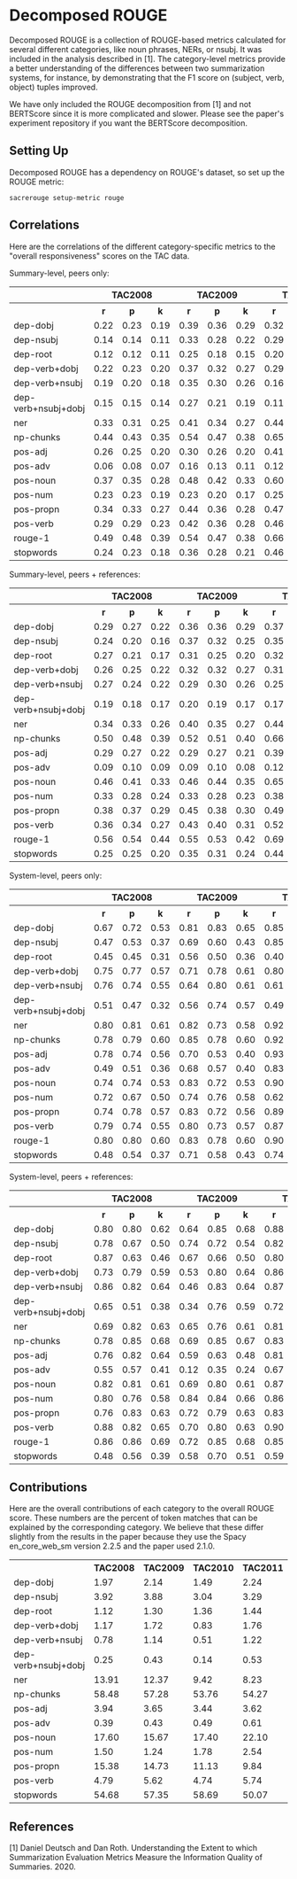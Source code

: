 # Decomposed ROUGE
Decomposed ROUGE is a collection of ROUGE-based metrics calculated for several different categories, like noun phrases, NERs, or nsubj.
It was included in the analysis described in [1].
The category-level metrics provide a better understanding of the differences between two summarization systems, for instance, by demonstrating that the F1 score on (subject, verb, object) tuples improved.

We have only included the ROUGE decomposition from [1] and not BERTScore since it is more complicated and slower.
Please see the paper's experiment repository if you want the BERTScore decomposition.

## Setting Up
Decomposed ROUGE has a dependency on ROUGE's dataset, so set up the ROUGE metric:
```
sacrerouge setup-metric rouge
```

## Correlations
Here are the correlations of the different category-specific metrics to the "overall responsiveness" scores on the TAC data.

Summary-level, peers only:
<table>
<tr>
<th></th>
<th colspan="3">TAC2008</th>
<th colspan="3">TAC2009</th>
<th colspan="3">TAC2010</th>
<th colspan="3">TAC2011</th>
</tr>
<tr>
<th></th>
<th>r</th>
<th>p</th>
<th>k</th>
<th>r</th>
<th>p</th>
<th>k</th>
<th>r</th>
<th>p</th>
<th>k</th>
<th>r</th>
<th>p</th>
<th>k</th>
</tr>
<tr>
<td>dep-dobj</td>
<td>0.22</td>
<td>0.23</td>
<td>0.19</td>
<td>0.39</td>
<td>0.36</td>
<td>0.29</td>
<td>0.32</td>
<td>0.32</td>
<td>0.27</td>
<td>0.27</td>
<td>0.27</td>
<td>0.22</td>
</tr>
<tr>
<td>dep-nsubj</td>
<td>0.14</td>
<td>0.14</td>
<td>0.11</td>
<td>0.33</td>
<td>0.28</td>
<td>0.22</td>
<td>0.29</td>
<td>0.28</td>
<td>0.23</td>
<td>0.23</td>
<td>0.20</td>
<td>0.16</td>
</tr>
<tr>
<td>dep-root</td>
<td>0.12</td>
<td>0.12</td>
<td>0.11</td>
<td>0.25</td>
<td>0.18</td>
<td>0.15</td>
<td>0.20</td>
<td>0.20</td>
<td>0.17</td>
<td>0.25</td>
<td>0.24</td>
<td>0.20</td>
</tr>
<tr>
<td>dep-verb+dobj</td>
<td>0.22</td>
<td>0.23</td>
<td>0.20</td>
<td>0.37</td>
<td>0.32</td>
<td>0.27</td>
<td>0.29</td>
<td>0.30</td>
<td>0.27</td>
<td>0.29</td>
<td>0.29</td>
<td>0.25</td>
</tr>
<tr>
<td>dep-verb+nsubj</td>
<td>0.19</td>
<td>0.20</td>
<td>0.18</td>
<td>0.35</td>
<td>0.30</td>
<td>0.26</td>
<td>0.16</td>
<td>0.15</td>
<td>0.14</td>
<td>0.24</td>
<td>0.25</td>
<td>0.22</td>
</tr>
<tr>
<td>dep-verb+nsubj+dobj</td>
<td>0.15</td>
<td>0.15</td>
<td>0.14</td>
<td>0.27</td>
<td>0.21</td>
<td>0.19</td>
<td>0.11</td>
<td>0.12</td>
<td>0.11</td>
<td>0.17</td>
<td>0.19</td>
<td>0.17</td>
</tr>
<tr>
<td>ner</td>
<td>0.33</td>
<td>0.31</td>
<td>0.25</td>
<td>0.41</td>
<td>0.34</td>
<td>0.27</td>
<td>0.44</td>
<td>0.40</td>
<td>0.32</td>
<td>0.40</td>
<td>0.33</td>
<td>0.27</td>
</tr>
<tr>
<td>np-chunks</td>
<td>0.44</td>
<td>0.43</td>
<td>0.35</td>
<td>0.54</td>
<td>0.47</td>
<td>0.38</td>
<td>0.65</td>
<td>0.62</td>
<td>0.50</td>
<td>0.56</td>
<td>0.47</td>
<td>0.37</td>
</tr>
<tr>
<td>pos-adj</td>
<td>0.26</td>
<td>0.25</td>
<td>0.20</td>
<td>0.30</td>
<td>0.26</td>
<td>0.20</td>
<td>0.41</td>
<td>0.40</td>
<td>0.33</td>
<td>0.35</td>
<td>0.29</td>
<td>0.24</td>
</tr>
<tr>
<td>pos-adv</td>
<td>0.06</td>
<td>0.08</td>
<td>0.07</td>
<td>0.16</td>
<td>0.13</td>
<td>0.11</td>
<td>0.12</td>
<td>0.12</td>
<td>0.10</td>
<td>0.15</td>
<td>0.16</td>
<td>0.14</td>
</tr>
<tr>
<td>pos-noun</td>
<td>0.37</td>
<td>0.35</td>
<td>0.28</td>
<td>0.48</td>
<td>0.42</td>
<td>0.33</td>
<td>0.60</td>
<td>0.57</td>
<td>0.46</td>
<td>0.54</td>
<td>0.43</td>
<td>0.35</td>
</tr>
<tr>
<td>pos-num</td>
<td>0.23</td>
<td>0.23</td>
<td>0.19</td>
<td>0.23</td>
<td>0.20</td>
<td>0.17</td>
<td>0.25</td>
<td>0.27</td>
<td>0.23</td>
<td>0.29</td>
<td>0.29</td>
<td>0.24</td>
</tr>
<tr>
<td>pos-propn</td>
<td>0.34</td>
<td>0.33</td>
<td>0.27</td>
<td>0.44</td>
<td>0.36</td>
<td>0.28</td>
<td>0.47</td>
<td>0.43</td>
<td>0.35</td>
<td>0.42</td>
<td>0.34</td>
<td>0.28</td>
</tr>
<tr>
<td>pos-verb</td>
<td>0.29</td>
<td>0.29</td>
<td>0.23</td>
<td>0.42</td>
<td>0.36</td>
<td>0.28</td>
<td>0.46</td>
<td>0.43</td>
<td>0.35</td>
<td>0.45</td>
<td>0.39</td>
<td>0.32</td>
</tr>
<tr>
<td>rouge-1</td>
<td>0.49</td>
<td>0.48</td>
<td>0.39</td>
<td>0.54</td>
<td>0.47</td>
<td>0.38</td>
<td>0.66</td>
<td>0.65</td>
<td>0.53</td>
<td>0.59</td>
<td>0.52</td>
<td>0.42</td>
</tr>
<tr>
<td>stopwords</td>
<td>0.24</td>
<td>0.23</td>
<td>0.18</td>
<td>0.36</td>
<td>0.28</td>
<td>0.21</td>
<td>0.46</td>
<td>0.38</td>
<td>0.30</td>
<td>0.48</td>
<td>0.33</td>
<td>0.26</td>
</tr>
</table>

Summary-level, peers + references:
<table>
<tr>
<th></th>
<th colspan="3">TAC2008</th>
<th colspan="3">TAC2009</th>
<th colspan="3">TAC2010</th>
<th colspan="3">TAC2011</th>
</tr>
<tr>
<th></th>
<th>r</th>
<th>p</th>
<th>k</th>
<th>r</th>
<th>p</th>
<th>k</th>
<th>r</th>
<th>p</th>
<th>k</th>
<th>r</th>
<th>p</th>
<th>k</th>
</tr>
<tr>
<td>dep-dobj</td>
<td>0.29</td>
<td>0.27</td>
<td>0.22</td>
<td>0.36</td>
<td>0.36</td>
<td>0.29</td>
<td>0.37</td>
<td>0.36</td>
<td>0.30</td>
<td>0.28</td>
<td>0.28</td>
<td>0.22</td>
</tr>
<tr>
<td>dep-nsubj</td>
<td>0.24</td>
<td>0.20</td>
<td>0.16</td>
<td>0.37</td>
<td>0.32</td>
<td>0.25</td>
<td>0.35</td>
<td>0.33</td>
<td>0.26</td>
<td>0.25</td>
<td>0.22</td>
<td>0.18</td>
</tr>
<tr>
<td>dep-root</td>
<td>0.27</td>
<td>0.21</td>
<td>0.17</td>
<td>0.31</td>
<td>0.25</td>
<td>0.20</td>
<td>0.32</td>
<td>0.28</td>
<td>0.24</td>
<td>0.33</td>
<td>0.30</td>
<td>0.25</td>
</tr>
<tr>
<td>dep-verb+dobj</td>
<td>0.26</td>
<td>0.25</td>
<td>0.22</td>
<td>0.32</td>
<td>0.32</td>
<td>0.27</td>
<td>0.31</td>
<td>0.32</td>
<td>0.28</td>
<td>0.26</td>
<td>0.28</td>
<td>0.23</td>
</tr>
<tr>
<td>dep-verb+nsubj</td>
<td>0.27</td>
<td>0.24</td>
<td>0.22</td>
<td>0.29</td>
<td>0.30</td>
<td>0.26</td>
<td>0.25</td>
<td>0.23</td>
<td>0.20</td>
<td>0.21</td>
<td>0.24</td>
<td>0.20</td>
</tr>
<tr>
<td>dep-verb+nsubj+dobj</td>
<td>0.19</td>
<td>0.18</td>
<td>0.17</td>
<td>0.20</td>
<td>0.19</td>
<td>0.17</td>
<td>0.17</td>
<td>0.16</td>
<td>0.15</td>
<td>0.15</td>
<td>0.17</td>
<td>0.15</td>
</tr>
<tr>
<td>ner</td>
<td>0.34</td>
<td>0.33</td>
<td>0.26</td>
<td>0.40</td>
<td>0.35</td>
<td>0.27</td>
<td>0.44</td>
<td>0.41</td>
<td>0.32</td>
<td>0.36</td>
<td>0.30</td>
<td>0.24</td>
</tr>
<tr>
<td>np-chunks</td>
<td>0.50</td>
<td>0.48</td>
<td>0.39</td>
<td>0.52</td>
<td>0.51</td>
<td>0.40</td>
<td>0.66</td>
<td>0.64</td>
<td>0.53</td>
<td>0.53</td>
<td>0.47</td>
<td>0.37</td>
</tr>
<tr>
<td>pos-adj</td>
<td>0.29</td>
<td>0.27</td>
<td>0.22</td>
<td>0.29</td>
<td>0.27</td>
<td>0.21</td>
<td>0.39</td>
<td>0.40</td>
<td>0.32</td>
<td>0.30</td>
<td>0.27</td>
<td>0.22</td>
</tr>
<tr>
<td>pos-adv</td>
<td>0.09</td>
<td>0.10</td>
<td>0.09</td>
<td>0.09</td>
<td>0.10</td>
<td>0.08</td>
<td>0.12</td>
<td>0.12</td>
<td>0.11</td>
<td>0.12</td>
<td>0.13</td>
<td>0.11</td>
</tr>
<tr>
<td>pos-noun</td>
<td>0.46</td>
<td>0.41</td>
<td>0.33</td>
<td>0.46</td>
<td>0.44</td>
<td>0.35</td>
<td>0.65</td>
<td>0.61</td>
<td>0.49</td>
<td>0.53</td>
<td>0.45</td>
<td>0.36</td>
</tr>
<tr>
<td>pos-num</td>
<td>0.33</td>
<td>0.28</td>
<td>0.24</td>
<td>0.33</td>
<td>0.28</td>
<td>0.23</td>
<td>0.38</td>
<td>0.36</td>
<td>0.30</td>
<td>0.33</td>
<td>0.32</td>
<td>0.26</td>
</tr>
<tr>
<td>pos-propn</td>
<td>0.38</td>
<td>0.37</td>
<td>0.29</td>
<td>0.45</td>
<td>0.38</td>
<td>0.30</td>
<td>0.49</td>
<td>0.46</td>
<td>0.37</td>
<td>0.42</td>
<td>0.35</td>
<td>0.28</td>
</tr>
<tr>
<td>pos-verb</td>
<td>0.36</td>
<td>0.34</td>
<td>0.27</td>
<td>0.43</td>
<td>0.40</td>
<td>0.31</td>
<td>0.52</td>
<td>0.49</td>
<td>0.39</td>
<td>0.44</td>
<td>0.40</td>
<td>0.32</td>
</tr>
<tr>
<td>rouge-1</td>
<td>0.56</td>
<td>0.54</td>
<td>0.44</td>
<td>0.55</td>
<td>0.53</td>
<td>0.42</td>
<td>0.69</td>
<td>0.70</td>
<td>0.58</td>
<td>0.58</td>
<td>0.55</td>
<td>0.45</td>
</tr>
<tr>
<td>stopwords</td>
<td>0.25</td>
<td>0.25</td>
<td>0.20</td>
<td>0.35</td>
<td>0.31</td>
<td>0.24</td>
<td>0.44</td>
<td>0.39</td>
<td>0.31</td>
<td>0.46</td>
<td>0.35</td>
<td>0.28</td>
</tr>
</table>

System-level, peers only:
<table>
<tr>
<th></th>
<th colspan="3">TAC2008</th>
<th colspan="3">TAC2009</th>
<th colspan="3">TAC2010</th>
<th colspan="3">TAC2011</th>
</tr>
<tr>
<th></th>
<th>r</th>
<th>p</th>
<th>k</th>
<th>r</th>
<th>p</th>
<th>k</th>
<th>r</th>
<th>p</th>
<th>k</th>
<th>r</th>
<th>p</th>
<th>k</th>
</tr>
<tr>
<td>dep-dobj</td>
<td>0.67</td>
<td>0.72</td>
<td>0.53</td>
<td>0.81</td>
<td>0.83</td>
<td>0.65</td>
<td>0.85</td>
<td>0.79</td>
<td>0.63</td>
<td>0.71</td>
<td>0.55</td>
<td>0.39</td>
</tr>
<tr>
<td>dep-nsubj</td>
<td>0.47</td>
<td>0.53</td>
<td>0.37</td>
<td>0.69</td>
<td>0.60</td>
<td>0.43</td>
<td>0.85</td>
<td>0.77</td>
<td>0.59</td>
<td>0.66</td>
<td>0.38</td>
<td>0.27</td>
</tr>
<tr>
<td>dep-root</td>
<td>0.45</td>
<td>0.45</td>
<td>0.31</td>
<td>0.56</td>
<td>0.50</td>
<td>0.36</td>
<td>0.40</td>
<td>0.54</td>
<td>0.39</td>
<td>0.61</td>
<td>0.48</td>
<td>0.34</td>
</tr>
<tr>
<td>dep-verb+dobj</td>
<td>0.75</td>
<td>0.77</td>
<td>0.57</td>
<td>0.71</td>
<td>0.78</td>
<td>0.61</td>
<td>0.80</td>
<td>0.76</td>
<td>0.59</td>
<td>0.84</td>
<td>0.76</td>
<td>0.58</td>
</tr>
<tr>
<td>dep-verb+nsubj</td>
<td>0.76</td>
<td>0.74</td>
<td>0.55</td>
<td>0.64</td>
<td>0.80</td>
<td>0.61</td>
<td>0.61</td>
<td>0.54</td>
<td>0.39</td>
<td>0.76</td>
<td>0.68</td>
<td>0.53</td>
</tr>
<tr>
<td>dep-verb+nsubj+dobj</td>
<td>0.51</td>
<td>0.47</td>
<td>0.32</td>
<td>0.56</td>
<td>0.74</td>
<td>0.57</td>
<td>0.49</td>
<td>0.48</td>
<td>0.35</td>
<td>0.68</td>
<td>0.67</td>
<td>0.52</td>
</tr>
<tr>
<td>ner</td>
<td>0.80</td>
<td>0.81</td>
<td>0.61</td>
<td>0.82</td>
<td>0.73</td>
<td>0.58</td>
<td>0.92</td>
<td>0.86</td>
<td>0.70</td>
<td>0.92</td>
<td>0.73</td>
<td>0.56</td>
</tr>
<tr>
<td>np-chunks</td>
<td>0.78</td>
<td>0.79</td>
<td>0.60</td>
<td>0.85</td>
<td>0.78</td>
<td>0.60</td>
<td>0.92</td>
<td>0.90</td>
<td>0.78</td>
<td>0.90</td>
<td>0.73</td>
<td>0.55</td>
</tr>
<tr>
<td>pos-adj</td>
<td>0.78</td>
<td>0.74</td>
<td>0.56</td>
<td>0.70</td>
<td>0.53</td>
<td>0.40</td>
<td>0.93</td>
<td>0.83</td>
<td>0.69</td>
<td>0.92</td>
<td>0.76</td>
<td>0.57</td>
</tr>
<tr>
<td>pos-adv</td>
<td>0.49</td>
<td>0.51</td>
<td>0.36</td>
<td>0.68</td>
<td>0.57</td>
<td>0.40</td>
<td>0.83</td>
<td>0.84</td>
<td>0.66</td>
<td>0.77</td>
<td>0.58</td>
<td>0.43</td>
</tr>
<tr>
<td>pos-noun</td>
<td>0.74</td>
<td>0.74</td>
<td>0.53</td>
<td>0.83</td>
<td>0.72</td>
<td>0.53</td>
<td>0.90</td>
<td>0.86</td>
<td>0.74</td>
<td>0.88</td>
<td>0.67</td>
<td>0.49</td>
</tr>
<tr>
<td>pos-num</td>
<td>0.72</td>
<td>0.67</td>
<td>0.50</td>
<td>0.74</td>
<td>0.76</td>
<td>0.58</td>
<td>0.62</td>
<td>0.64</td>
<td>0.50</td>
<td>0.79</td>
<td>0.51</td>
<td>0.37</td>
</tr>
<tr>
<td>pos-propn</td>
<td>0.74</td>
<td>0.78</td>
<td>0.57</td>
<td>0.83</td>
<td>0.72</td>
<td>0.56</td>
<td>0.89</td>
<td>0.82</td>
<td>0.65</td>
<td>0.89</td>
<td>0.67</td>
<td>0.51</td>
</tr>
<tr>
<td>pos-verb</td>
<td>0.79</td>
<td>0.74</td>
<td>0.55</td>
<td>0.80</td>
<td>0.73</td>
<td>0.57</td>
<td>0.87</td>
<td>0.82</td>
<td>0.67</td>
<td>0.86</td>
<td>0.69</td>
<td>0.49</td>
</tr>
<tr>
<td>rouge-1</td>
<td>0.80</td>
<td>0.80</td>
<td>0.60</td>
<td>0.83</td>
<td>0.78</td>
<td>0.60</td>
<td>0.90</td>
<td>0.95</td>
<td>0.84</td>
<td>0.91</td>
<td>0.79</td>
<td>0.59</td>
</tr>
<tr>
<td>stopwords</td>
<td>0.48</td>
<td>0.54</td>
<td>0.37</td>
<td>0.71</td>
<td>0.58</td>
<td>0.43</td>
<td>0.74</td>
<td>0.72</td>
<td>0.52</td>
<td>0.85</td>
<td>0.50</td>
<td>0.37</td>
</tr>
</table>

System-level, peers + references:
<table>
<tr>
<th></th>
<th colspan="3">TAC2008</th>
<th colspan="3">TAC2009</th>
<th colspan="3">TAC2010</th>
<th colspan="3">TAC2011</th>
</tr>
<tr>
<th></th>
<th>r</th>
<th>p</th>
<th>k</th>
<th>r</th>
<th>p</th>
<th>k</th>
<th>r</th>
<th>p</th>
<th>k</th>
<th>r</th>
<th>p</th>
<th>k</th>
</tr>
<tr>
<td>dep-dobj</td>
<td>0.80</td>
<td>0.80</td>
<td>0.62</td>
<td>0.64</td>
<td>0.85</td>
<td>0.68</td>
<td>0.88</td>
<td>0.87</td>
<td>0.72</td>
<td>0.68</td>
<td>0.64</td>
<td>0.47</td>
</tr>
<tr>
<td>dep-nsubj</td>
<td>0.78</td>
<td>0.67</td>
<td>0.50</td>
<td>0.74</td>
<td>0.72</td>
<td>0.54</td>
<td>0.82</td>
<td>0.82</td>
<td>0.65</td>
<td>0.64</td>
<td>0.54</td>
<td>0.40</td>
</tr>
<tr>
<td>dep-root</td>
<td>0.87</td>
<td>0.63</td>
<td>0.46</td>
<td>0.67</td>
<td>0.66</td>
<td>0.50</td>
<td>0.80</td>
<td>0.70</td>
<td>0.54</td>
<td>0.79</td>
<td>0.65</td>
<td>0.49</td>
</tr>
<tr>
<td>dep-verb+dobj</td>
<td>0.73</td>
<td>0.79</td>
<td>0.59</td>
<td>0.53</td>
<td>0.80</td>
<td>0.64</td>
<td>0.86</td>
<td>0.82</td>
<td>0.66</td>
<td>0.63</td>
<td>0.70</td>
<td>0.53</td>
</tr>
<tr>
<td>dep-verb+nsubj</td>
<td>0.86</td>
<td>0.82</td>
<td>0.64</td>
<td>0.46</td>
<td>0.83</td>
<td>0.64</td>
<td>0.87</td>
<td>0.72</td>
<td>0.55</td>
<td>0.53</td>
<td>0.61</td>
<td>0.46</td>
</tr>
<tr>
<td>dep-verb+nsubj+dobj</td>
<td>0.65</td>
<td>0.51</td>
<td>0.38</td>
<td>0.34</td>
<td>0.76</td>
<td>0.59</td>
<td>0.72</td>
<td>0.65</td>
<td>0.48</td>
<td>0.27</td>
<td>0.45</td>
<td>0.36</td>
</tr>
<tr>
<td>ner</td>
<td>0.69</td>
<td>0.82</td>
<td>0.63</td>
<td>0.65</td>
<td>0.76</td>
<td>0.61</td>
<td>0.81</td>
<td>0.88</td>
<td>0.73</td>
<td>0.57</td>
<td>0.62</td>
<td>0.48</td>
</tr>
<tr>
<td>np-chunks</td>
<td>0.78</td>
<td>0.85</td>
<td>0.68</td>
<td>0.69</td>
<td>0.85</td>
<td>0.67</td>
<td>0.83</td>
<td>0.94</td>
<td>0.83</td>
<td>0.66</td>
<td>0.77</td>
<td>0.60</td>
</tr>
<tr>
<td>pos-adj</td>
<td>0.76</td>
<td>0.82</td>
<td>0.64</td>
<td>0.59</td>
<td>0.63</td>
<td>0.48</td>
<td>0.81</td>
<td>0.84</td>
<td>0.70</td>
<td>0.61</td>
<td>0.68</td>
<td>0.50</td>
</tr>
<tr>
<td>pos-adv</td>
<td>0.55</td>
<td>0.57</td>
<td>0.41</td>
<td>0.12</td>
<td>0.35</td>
<td>0.24</td>
<td>0.67</td>
<td>0.76</td>
<td>0.61</td>
<td>0.40</td>
<td>0.42</td>
<td>0.32</td>
</tr>
<tr>
<td>pos-noun</td>
<td>0.82</td>
<td>0.81</td>
<td>0.61</td>
<td>0.69</td>
<td>0.80</td>
<td>0.61</td>
<td>0.87</td>
<td>0.91</td>
<td>0.79</td>
<td>0.72</td>
<td>0.75</td>
<td>0.57</td>
</tr>
<tr>
<td>pos-num</td>
<td>0.80</td>
<td>0.76</td>
<td>0.58</td>
<td>0.84</td>
<td>0.84</td>
<td>0.66</td>
<td>0.86</td>
<td>0.78</td>
<td>0.62</td>
<td>0.82</td>
<td>0.67</td>
<td>0.50</td>
</tr>
<tr>
<td>pos-propn</td>
<td>0.76</td>
<td>0.83</td>
<td>0.63</td>
<td>0.72</td>
<td>0.79</td>
<td>0.63</td>
<td>0.83</td>
<td>0.86</td>
<td>0.70</td>
<td>0.69</td>
<td>0.68</td>
<td>0.53</td>
</tr>
<tr>
<td>pos-verb</td>
<td>0.88</td>
<td>0.82</td>
<td>0.65</td>
<td>0.70</td>
<td>0.80</td>
<td>0.63</td>
<td>0.90</td>
<td>0.89</td>
<td>0.75</td>
<td>0.77</td>
<td>0.76</td>
<td>0.57</td>
</tr>
<tr>
<td>rouge-1</td>
<td>0.86</td>
<td>0.86</td>
<td>0.69</td>
<td>0.72</td>
<td>0.85</td>
<td>0.68</td>
<td>0.85</td>
<td>0.97</td>
<td>0.87</td>
<td>0.71</td>
<td>0.87</td>
<td>0.69</td>
</tr>
<tr>
<td>stopwords</td>
<td>0.48</td>
<td>0.56</td>
<td>0.39</td>
<td>0.58</td>
<td>0.70</td>
<td>0.51</td>
<td>0.59</td>
<td>0.72</td>
<td>0.52</td>
<td>0.61</td>
<td>0.61</td>
<td>0.47</td>
</tr>
</table>

## Contributions
Here are the overall contributions of each category to the overall ROUGE score.
These numbers are the percent of token matches that can be explained by the corresponding category.
We believe that these differ slightly from the results in the paper because they use the Spacy en_core_web_sm version 2.2.5 and the paper used 2.1.0.

<table>
<tr>
<th></th>
<th>TAC2008</th>
<th>TAC2009</th>
<th>TAC2010</th>
<th>TAC2011</th>
</tr>
<tr>
<td>dep-dobj</td>
<td>1.97</td>
<td>2.14</td>
<td>1.49</td>
<td>2.24</td>
</tr>
<tr>
<td>dep-nsubj</td>
<td>3.92</td>
<td>3.88</td>
<td>3.04</td>
<td>3.29</td>
</tr>
<tr>
<td>dep-root</td>
<td>1.12</td>
<td>1.30</td>
<td>1.36</td>
<td>1.44</td>
</tr>
<tr>
<td>dep-verb+dobj</td>
<td>1.17</td>
<td>1.72</td>
<td>0.83</td>
<td>1.76</td>
</tr>
<tr>
<td>dep-verb+nsubj</td>
<td>0.78</td>
<td>1.14</td>
<td>0.51</td>
<td>1.22</td>
</tr>
<tr>
<td>dep-verb+nsubj+dobj</td>
<td>0.25</td>
<td>0.43</td>
<td>0.14</td>
<td>0.53</td>
</tr>
<tr>
<td>ner</td>
<td>13.91</td>
<td>12.37</td>
<td>9.42</td>
<td>8.23</td>
</tr>
<tr>
<td>np-chunks</td>
<td>58.48</td>
<td>57.28</td>
<td>53.76</td>
<td>54.27</td>
</tr>
<tr>
<td>pos-adj</td>
<td>3.94</td>
<td>3.65</td>
<td>3.44</td>
<td>3.62</td>
</tr>
<tr>
<td>pos-adv</td>
<td>0.39</td>
<td>0.43</td>
<td>0.49</td>
<td>0.61</td>
</tr>
<tr>
<td>pos-noun</td>
<td>17.60</td>
<td>15.67</td>
<td>17.40</td>
<td>22.10</td>
</tr>
<tr>
<td>pos-num</td>
<td>1.50</td>
<td>1.24</td>
<td>1.78</td>
<td>2.54</td>
</tr>
<tr>
<td>pos-propn</td>
<td>15.38</td>
<td>14.73</td>
<td>11.13</td>
<td>9.84</td>
</tr>
<tr>
<td>pos-verb</td>
<td>4.79</td>
<td>5.62</td>
<td>4.74</td>
<td>5.74</td>
</tr>
<tr>
<td>stopwords</td>
<td>54.68</td>
<td>57.35</td>
<td>58.69</td>
<td>50.07</td>
</tr>
</table>

## References
[1] Daniel Deutsch and Dan Roth. Understanding the Extent to which Summarization Evaluation Metrics Measure the Information Quality of Summaries. 2020.
